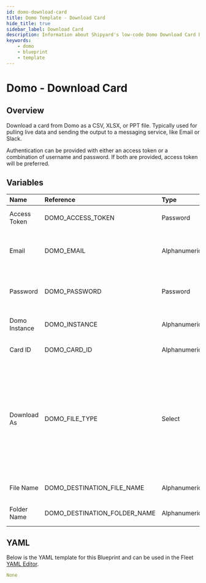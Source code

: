 ```yaml
---
id: domo-download-card
title: Domo Template - Download Card
hide_title: true
sidebar_label: Download Card
description: Information about Shipyard's low-code Domo Download Card blueprint. Download the contents of a Domo card as a PPT, CSV, or XLSX file. 
keywords:
    - domo
    - blueprint
    - template
---
```


# Domo - Download Card

## Overview
Download a card from Domo as a CSV, XLSX, or PPT file. Typically used for pulling live data and sending the output to a messaging service, like Email or Slack.

Authentication can be provided with either an access token or a combination of username and password. If both are provided, access token will be preferred.

## Variables

| Name | Reference | Type | Required | Default | Options | Description |
|:-----|:----------|:-----|:---------|:--------|:--------|:------------|
| Access Token | DOMO_ACCESS_TOKEN  | Password |:heavy_minus_sign: | - | - | Access token to authenticate with Domo. Used in place of username/password. |
| Email | DOMO_EMAIL  | Alphanumeric |:heavy_minus_sign: | - | - | Email that you use to log into Domo. Used with the password for authentication as an alternative method to providing an access token. |
| Password | DOMO_PASSWORD  | Password |:heavy_minus_sign: | - | - | Password associated to the email used to sign into Domo. Used with the email for authentication as an alternative method to providing an access token. |
| Domo Instance | DOMO_INSTANCE  | Alphanumeric |:white_check_mark: | - | - | Typically found in the URL structure as https://DOMOINSTANCE.domo.com |
| Card ID | DOMO_CARD_ID  | Alphanumeric |:white_check_mark: | - | - | Numeric ID of the card you want to download, typically found at the end of the URL. |
| Download As | DOMO_FILE_TYPE  | Select |:white_check_mark: | csv | .csv: `csv`<br></br><br></br>.xlsx: `excel`<br></br><br></br>.ppt: `ppt`<br></br><br></br> | File format to download the specified card as. |
| File Name | DOMO_DESTINATION_FILE_NAME  | Alphanumeric |:white_check_mark: | - | - | File name that will be created for the card being downloaded. Include the extension. |
| Folder Name | DOMO_DESTINATION_FOLDER_NAME  | Alphanumeric |:heavy_minus_sign: | - | - | Folder where the file will be created. Leave blank to store in the current working directory |

## YAML
Below is the YAML template for this Blueprint and can be used in the Fleet [YAML Editor](../../reference/fleets/yaml-editor.md).
```yaml
None
```
